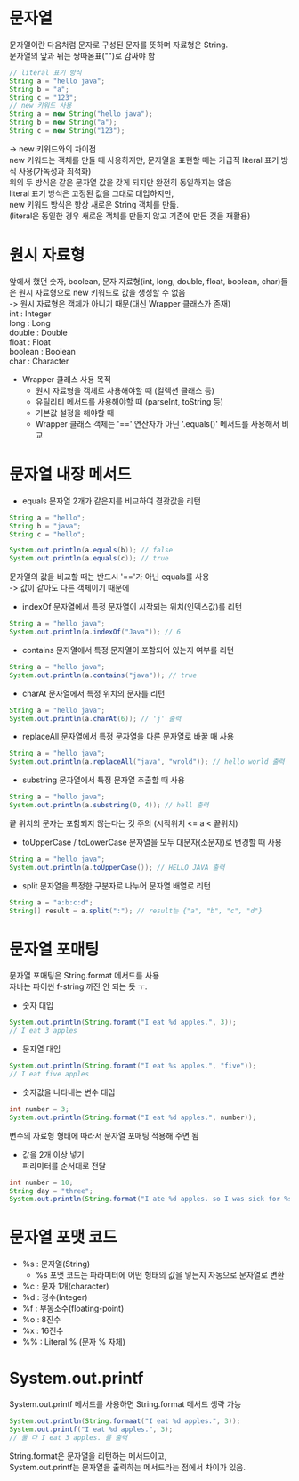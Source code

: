 # 문자열
문자열이란 다음처럼 문자로 구성된 문자를 뜻하며 자료형은 String.   
문자열의 앞과 뒤는 쌍따옴표("")로 감싸야 함   
```Java
// literal 표기 방식
String a = "hello java";
String b = "a";
String c = "123";
// new 키워드 사용
String a = new String("hello java");
String b = new String("a");
String c = new String("123");
```

-> new 키워드와의 차이점   
new 키워드는 객체를 만들 때 사용하지만, 문자열을 표현할 때는 가급적 literal 표기 방식 사용(가독성과 최적화)   
위의 두 방식은 같은 문자열 값을 갖게 되지만 완전히 동일하지는 않음   
literal 표기 방식은 고정된 값을 그대로 대입하지만,   
new 키워드 방식은 항상 새로운 String 객체를 만듦.   
(literal은 동일한 경우 새로운 객체를 만들지 않고 기존에 만든 것을 재활용)   

# 원시 자료형
앞에서 했던 숫자, boolean, 문자 자료형(int, long, double, float, boolean, char)들은 원시 자료형으로 new 키워드로 값을 생성할 수 없음   
-> 원시 자료형은 객체가 아니기 때문(대신 Wrapper 클래스가 존재)   
int : Integer   
long : Long   
double : Double   
float : Float   
boolean : Boolean   
char : Character   

- Wrapper 클래스 사용 목적
  - 원시 자료형을 객체로 사용해야할 때 (컬렉션 클래스 등)
  - 유틸리티 메서드를 사용해야할 때 (parseInt, toString 등)
  - 기본값 설정을 해야할 때
  - Wrapper 클래스 객체는 '==' 연산자가 아닌 '.equals()' 메서드를 사용해서 비교

# 문자열 내장 메서드
- equals
문자열 2개가 같은지를 비교하여 결괏값을 리턴
```Java
String a = "hello";
String b = "java";
String c = "hello";

System.out.println(a.equals(b)); // false
System.out.println(a.equals(c)); // true
```
문자열의 값을 비교할 때는 반드시 '=='가 아닌 equals를 사용   
-> 값이 같아도 다른 객체이기 때문에   

- indexOf
문자열에서 특정 문자열이 시작되는 위치(인덱스값)를 리턴
```Java
String a = "hello java";
System.out.println(a.indexOf("Java")); // 6
```

- contains
문자열에서 특정 문자열이 포함되어 있는지 여부를 리턴
```Java
String a = "hello java";
System.out.println(a.contains("java")); // true
```

- charAt
문자열에서 특정 위치의 문자를 리턴
```Java
String a = "hello java";
System.out.println(a.charAt(6)); // 'j' 출력
```

- replaceAll
문자열에서 특정 문자열을 다른 문자열로 바꿀 때 사용
```Java
String a = "hello java";
System.out.println(a.replaceAll("java", "wrold")); // hello world 출력
```

- substring
문자열에서 특정 문자열 추출할 때 사용
```Java
String a = "hello java";
System.out.println(a.substring(0, 4)); // hell 출력
```
끝 위치의 문자는 포함되지 않는다는 것 주의 (시작위치 <= a < 끝위치)   

- toUpperCase / toLowerCase
문자열을 모두 대문자(소문자)로 변경할 때 사용
```Java
String a = "hello java";
System.out.println(a.toUpperCase()); // HELLO JAVA 출력
```

- split
문자열을 특정한 구분자로 나누어 문자열 배열로 리턴
```Java
String a = "a:b:c:d";
String[] result = a.split(":"); // result는 {"a", "b", "c", "d"}
```

# 문자열 포매팅
문자열 포매팅은 String.format 메서드를 사용   
자바는 파이썬 f-string 까진 안 되는 듯 ㅜ.    

- 숫자 대입
```Java
System.out.println(String.foramt("I eat %d apples.", 3)); 
// I eat 3 apples
```

- 문자열 대입
```Java
System.out.println(String.foramt("I eat %s apples.", "five"));
// I eat five apples
```

- 숫자값을 나타내는 변수 대입
```Java
int number = 3;
System.out.println(String.format("I eat %d apples.", number));
```
변수의 자료형 형태에 따라서 문자열 포매팅 적용해 주면 됨   

- 값을 2개 이상 넣기   
파라미터를 순서대로 전달
```Java
int number = 10;
String day = "three";
System.out.println(String.format("I ate %d apples. so I was sick for %s days.", number, day));
```

# 문자열 포맷 코드
- %s : 문자열(String)
  - %s 포맷 코드는 파라미터에 어떤 형태의 값을 넣든지 자동으로 문자열로 변환
- %c : 문자 1개(character)
- %d : 정수(Integer)
- %f : 부동소수(floating-point)
- %o : 8진수
- %x : 16진수
- %% : Literal % (문자 % 자체)

# System.out.printf
System.out.printf 메서드를 사용하면 String.format 메서드 생략 가능
```Java
System.out.println(String.formaat("I eat %d apples.", 3));
System.out.printf("I eat %d apples.", 3);
// 둘 다 I eat 3 apples. 를 출력
```
String.format은 문자열을 리턴하는 메서드이고,   
System.out.printf는 문자열을 출력하는 메서드라는 점에서 차이가 있음.
